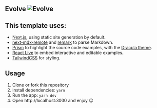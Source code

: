 ## Evolve ![Evolve](evolve_logo.png)


## This template uses:

- [Next.js](https://nextjs.org/), using static site generation by default.
- [next-mdx-remote](https://github.com/hashicorp/next-mdx-remote) and
  [remark](https://remark.js.org/) to parse Markdown.
- [Prism](https://prismjs.com/) to highlight the source code examples, with the
  [Dracula theme](https://draculatheme.com/).
- [React Live](https://react-live.netlify.app/) to embed interactive and
  editable examples.
- [TailwindCSS](https://tailwindcss.com/) for styling.

## Usage

1. Clone or fork this repository
2. Install dependencies: `yarn`
3. Run the app: `yarn dev`
4. Open http://localhost:3000 and enjoy 😉

